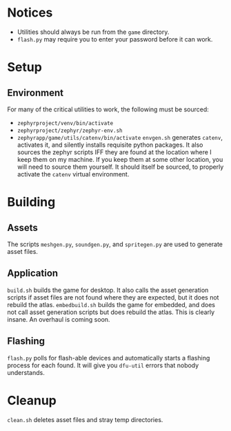 # Notices
- Utilities should always be run from the `game` directory.
- `flash.py` may require you to enter your password before it can work.

# Setup
## Environment
For many of the critical utilities to work, the following must be sourced:
- `zephyrproject/venv/bin/activate`
- `zephyrproject/zephyr/zephyr-env.sh`
- `zephyrapp/game/utils/catenv/bin/activate`
`envgen.sh` generates `catenv`, activates it, and silently installs requisite python packages.
It also sources the zephyr scripts IFF they are found at the location where I keep them on my machine.
If you keep them at some other location, you will need to source them yourself.
It should itself be sourced, to properly activate the `catenv` virtual environment.

# Building
## Assets
The scripts `meshgen.py`, `soundgen.py`, and `spritegen.py` are used to generate asset files.
## Application
`build.sh` builds the game for desktop.
It also calls the asset generation scripts if asset files are not found where they are expected, but it does not rebuild the atlas.
`embedbuild.sh` builds the game for embedded, and does not call asset generation scripts but does rebuild the atlas.
This is clearly insane. An overhaul is coming soon.
## Flashing
`flash.py` polls for flash-able devices and automatically starts a flashing process for each found.
It will give you `dfu-util` errors that nobody understands.

# Cleanup
`clean.sh` deletes asset files and stray temp directories.